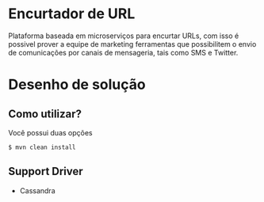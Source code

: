 #   Encurtador de URL

Plataforma baseada em microserviços para encurtar URLs, com isso é possivel prover a equipe de marketing ferramentas que possibilitem o envio de comunicações por canais de mensageria, tais como SMS e Twitter.


#  Desenho de solução


 
## Como utilizar?
 
Você possui duas opções

```
$ mvn clean install  
```




## Support Driver

- Cassandra
